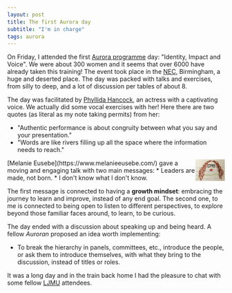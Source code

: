 ```yaml
---
layout: post
title: The first Aurora day
subtitle: "I'm in charge"
tags: aurora
---
```


On Friday, I attended the first [Aurora programme](https://www.advance-he.ac.uk/programmes-events/aurora) day: "Identity, Impact and Voice". We were about 300 women and it seems that over 6000 have already taken this training! The event took place in the [NEC](https://www.thenec.co.uk/), Birmingham, a huge and deserted place. The day was packed with talks and exercises, from silly to deep, and a lot of discussion per tables of about 8.

The day was facilitated by [Phyllida Hancock](https://www.heacademy.ac.uk/person/phyllida-hancock), an actress with a captivating voice. We actually did some vocal exercises with her! Here there are two quotes (as literal as my note taking permits) from her:
* "Authentic performance is about congruity between what you say and your presentation."
* "Words are like rivers filling up all the space where the information needs to reach."

<img src="../img/doodle_me.jpg" alt="A doodle of Melanie Eusebe"  style="float: right;height:50px;">
[Melanie Eusebe](https://www.melanieeusebe.com/) gave a moving and engaging talk with two main messages:
* Leaders are made, not born.
* I don't know what I don't know.

The first message is connected to having a **growth mindset**: embracing the journey to learn and improve, instead of any end goal. The second one, to me is connected to being open to listen to different perspectives, to explore beyond those familiar faces around, to learn, to be curious.

The day ended with a discussion about speaking up and being heard. A fellow *Auroran* proposed an idea worth implementing:
* To break the hierarchy in panels, committees, etc., introduce the people, or ask them to introduce themselves, with what they bring to the discussion, instead of titles or roles.

It was a long day and in the train back home I had the pleasure to chat with some fellow [LJMU](https://www.ljmu.ac.uk/) attendees.